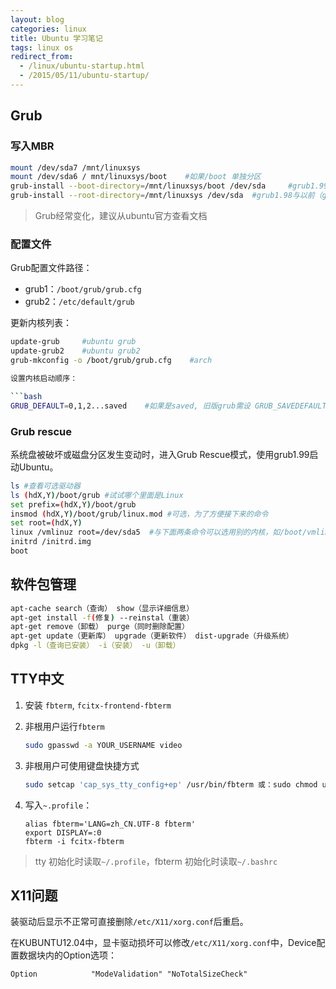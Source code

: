 ```yaml
---
layout: blog
categories: linux
title: Ubuntu 学习笔记
tags: linux os
redirect_from:
  - /linux/ubuntu-startup.html
  - /2015/05/11/ubuntu-startup/
---
```



## Grub

### 写入MBR

```bash
mount /dev/sda7 /mnt/linuxsys
mount /dev/sda6 / mnt/linuxsys/boot    #如果/boot 单独分区
grub-install --boot-directory=/mnt/linuxsys/boot /dev/sda     #grub1.99与以后（grub2）
grub-install --root-directory=/mnt/linuxsys /dev/sda  #grub1.98与以前（grub1）
```

> Grub经常变化，建议从ubuntu官方查看文档


### 配置文件  

Grub配置文件路径：

* grub1：`/boot/grub/grub.cfg`  
* grub2：`/etc/default/grub`

更新内核列表：

```bash
update-grub     #ubuntu grub
update-grub2    #ubuntu grub2
grub-mkconfig -o /boot/grub/grub.cfg    #arch

设置内核启动顺序：

```bash
GRUB_DEFAULT=0,1,2...saved    #如果是saved, 旧版grub需设 GRUB_SAVEDEFAULT=true() #需要更新内核列表
```

### Grub rescue

系统盘被破坏或磁盘分区发生变动时，进入Grub Rescue模式，使用grub1.99启动Ubuntu。

```bash
ls #查看可选驱动器
ls (hdX,Y)/boot/grub #试试哪个里面是Linux
set prefix=(hdX,Y)/boot/grub
insmod (hdX,Y)/boot/grub/linux.mod #可选，为了方便接下来的命令
set root=(hdX,Y)
linux /vmlinuz root=/dev/sda5  #与下面两条命令可以选用别的内核，如/boot/vmlinuz.0.62.XXX
initrd /initrd.img
boot
```

##  软件包管理

```bash
apt-cache search（查询） show（显示详细信息）
apt-get install -f(修复) --reinstal（重装）
apt-get remove（卸载） purge（同时删除配置）
apt-get update（更新库） upgrade（更新软件） dist-upgrade（升级系统）
dpkg -l（查询已安装） -i（安装） -u（卸载）
```

## TTY中文

1. 安装 `fbterm`, `fcitx-frontend-fbterm`
2. 非根用户运行`fbterm`

    ```bash
    sudo gpasswd -a YOUR_USERNAME video 
    ```
    
3. 非根用户可使用键盘快捷方式

    ```bash
    sudo setcap 'cap_sys_tty_config+ep' /usr/bin/fbterm 或：sudo chmod u+s /usr/bin/fbterm 
    ```
    
4. 写入`~.profile`：

    ```
    alias fbterm='LANG=zh_CN.UTF-8 fbterm'                                                                       
    export DISPLAY=:0                                                                                            
    fbterm -i fcitx-fbterm                                                                                     
    ```
    
> tty 初始化时读取`~/.profile`，fbterm 初始化时读取`~/.bashrc`

## X11问题

装驱动后显示不正常可直接删除`/etc/X11/xorg.conf`后重启。

在KUBUNTU12.04中，显卡驱动损坏可以修改`/etc/X11/xorg.conf`中，Device配置数据块内的Option选项：

```
Option            "ModeValidation" "NoTotalSizeCheck"
```
